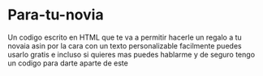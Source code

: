 # Para-tu-novia
Un codigo escrito en HTML que te va a permitir hacerle un regalo a tu novaia asin por la cara con un texto personalizable facilmente
puedes usarlo gratis e incluso si quieres mas puedes hablarme y de seguro tengo un codigo para darte aparte de este
